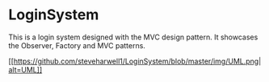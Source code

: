 # LoginSystem

This is a login system designed with the MVC design pattern. It showcases the Observer, Factory and MVC patterns.

[[https://github.com/steveharwell1/LoginSystem/blob/master/img/UML.png|alt=UML]]
